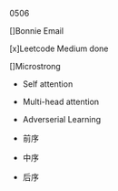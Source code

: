 0506

[]Bonnie Email

[x]Leetcode Medium done

[]Microstrong

- Self attention
- Multi-head attention
- Adverserial Learning



- 前序
- 中序
- 后序

